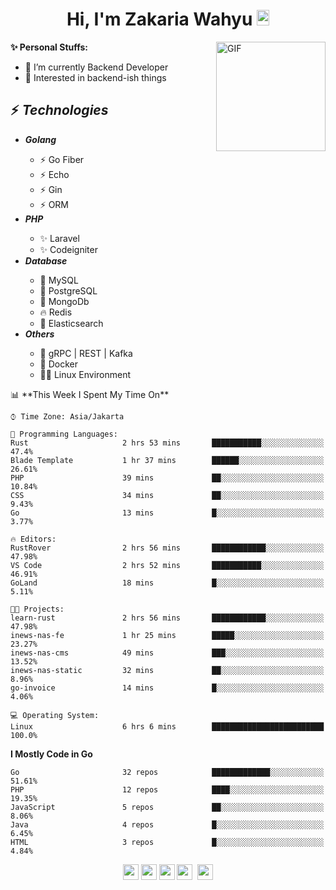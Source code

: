 <h1 align="center">Hi, I'm Zakaria Wahyu <img src="https://github.com/TheDudeThatCode/TheDudeThatCode/blob/master/Assets/Hi.gif" width="20px" height="25px"></h1>

<img align="right" alt="GIF" height="175px" src="https://www.nayakapratama.co.id/wp-content/uploads/2019/07/Website-Maintenance.gif" />

**✨ Personal Stuffs:**
- 🔭 I’m currently Backend Developer
- 🌱 Interested in backend-ish things

<h2>⚡ <i>Technologies</i></h2>
<ul>
<li><strong><i>Golang</i></strong></li>
  <ul>
    <li>⚡ Go Fiber</li>
    <li>⚡ Echo</li>
    <li>⚡ Gin</li>
    <li>⚡ ORM</li>
  </ul>
<li><strong><i>PHP</i></strong></li>
  <ul>
    <li>✨ Laravel</li>
    <li>✨ Codeigniter</li>
  </ul>
<li><strong><i>Database</i></strong></li>
  <ul>
    <li>🐬 MySQL</li>
    <li>🐘 PostgreSQL</li>
    <li>🍃 MongoDb</li>
    <li>🔥 Redis</li>
    <li>🔎 Elasticsearch</li>
  </ul>
  <li><strong><i>Others</i></strong></li>
  <ul>
    <li>💫 gRPC | REST | Kafka</li>
    <li>🐳 Docker</li>
    <li>👨‍💻 Linux Environment</li>
  </ul>
</ul>
<!--START_SECTION:waka-->
📊 **This Week I Spent My Time On** 

```text
⌚︎ Time Zone: Asia/Jakarta

💬 Programming Languages: 
Rust                     2 hrs 53 mins       ███████████░░░░░░░░░░░░░░   47.4% 
Blade Template           1 hr 37 mins        ██████░░░░░░░░░░░░░░░░░░░   26.61% 
PHP                      39 mins             ██░░░░░░░░░░░░░░░░░░░░░░░   10.84% 
CSS                      34 mins             ██░░░░░░░░░░░░░░░░░░░░░░░   9.43% 
Go                       13 mins             █░░░░░░░░░░░░░░░░░░░░░░░░   3.77%

🔥 Editors: 
RustRover                2 hrs 56 mins       ████████████░░░░░░░░░░░░░   47.98% 
VS Code                  2 hrs 52 mins       ███████████░░░░░░░░░░░░░░   46.91% 
GoLand                   18 mins             █░░░░░░░░░░░░░░░░░░░░░░░░   5.11%

🐱‍💻 Projects: 
learn-rust               2 hrs 56 mins       ████████████░░░░░░░░░░░░░   47.98% 
inews-nas-fe             1 hr 25 mins        █████░░░░░░░░░░░░░░░░░░░░   23.27% 
inews-nas-cms            49 mins             ███░░░░░░░░░░░░░░░░░░░░░░   13.52% 
inews-nas-static         32 mins             ██░░░░░░░░░░░░░░░░░░░░░░░   8.96% 
go-invoice               14 mins             █░░░░░░░░░░░░░░░░░░░░░░░░   4.06%

💻 Operating System: 
Linux                    6 hrs 6 mins        █████████████████████████   100.0%

```

**I Mostly Code in Go** 

```text
Go                       32 repos            █████████████░░░░░░░░░░░░   51.61% 
PHP                      12 repos            ████░░░░░░░░░░░░░░░░░░░░░   19.35% 
JavaScript               5 repos             ██░░░░░░░░░░░░░░░░░░░░░░░   8.06% 
Java                     4 repos             █░░░░░░░░░░░░░░░░░░░░░░░░   6.45% 
HTML                     3 repos             █░░░░░░░░░░░░░░░░░░░░░░░░   4.84%

```



<!--END_SECTION:waka-->

<p align="center">
<a href="https://www.linkedin.com/in/zakariawahyu" target="_blank"><img src="https://img.shields.io/badge/linkedin-%230077B5.svg?&style=for-the-badge&logo=linkedin&logoColor=white" height=25></a>
<a href="https://medium.com/@zakariawahyu" target="_blank"><img src="https://img.shields.io/badge/Medium-12100E?style=for-the-badge&logo=medium&logoColor=white" height=25></a>
<a href="https://medium.com/@zakariawahyu" target="_blank"><img src="https://img.shields.io/badge/Portfolio-2300843e?style=for-the-badge&logo=About.me&logoColor=white" height=25></a>
<a href="https://www.twitter.com/_zakariawahyu" target="_blank"><img src="https://img.shields.io/badge/twitter-%231DA1F2.svg?&style=for-the-badge&logo=twitter&logoColor=white" height=25></a> 
<a href="https://www.instagram.com/_zakariawahyu" target="_blank"><img src="https://img.shields.io/badge/instagram-%23E4405F.svg?&style=for-the-badge&logo=instagram&logoColor=white" height=25></a>
